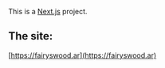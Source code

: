 This is a [Next.js](https://nextjs.org/) project.

## The site:

[https://fairyswood.ar](https://fairyswood.ar)

